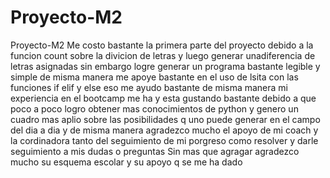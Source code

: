 # Proyecto-M2
Proyecto-M2
Me costo bastante la primera parte del proyecto debido a la funcion count sobre la divicion de letras y luego generar unadiferencia de letras asignadas sin embargo
logre generar un programa bastante legible y simple de misma manera me apoye bastante en el uso de lsita con las funciones if elif y else eso me ayudo bastante 
de misma manera mi experiencia en el bootcamp me ha y esta gustando bastante debido a que poco a poco logro obtener mas conocimientos de python y genero un cuadro mas
aplio sobre las posibilidades q uno puede generar en el campo del dia a dia y de misma manera agradezco mucho el apoyo de mi coach y la cordinadora tanto del seguimiento 
de mi porgreso como resolver y darle seguimiento a mis dudas o preguntas
Sin mas que agragar agradezco mucho su esquema escolar y su apoyo q se me ha dado
